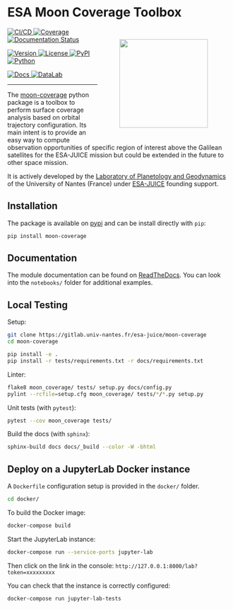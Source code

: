 ESA Moon Coverage Toolbox
=========================

<img src="docs/imgs/logo/moon-coverage.png" align="right" hspace="50" vspace="25" height="200">

[
    ![CI/CD](https://gitlab.univ-nantes.fr/esa-juice/moon-coverage/badges/main/pipeline.svg)
    ![Coverage](https://gitlab.univ-nantes.fr/esa-juice/moon-coverage/badges/main/coverage.svg)
](https://gitlab.univ-nantes.fr/esa-juice/moon-coverage/pipelines/main/latest)
[
    ![Documentation Status](https://readthedocs.org/projects/moon-coverage/badge/?version=stable)
](https://readthedocs.org/projects/moon-coverage/builds/)

[
    ![Version](https://img.shields.io/pypi/v/moon-coverage.svg?label=Lastest%20release&color=lightgrey)
](https://gitlab.univ-nantes.fr/esa-juice/moon-coverage/-/tags)
[
    ![License](https://img.shields.io/pypi/l/moon-coverage.svg?color=lightgrey&label=License)
](https://gitlab.univ-nantes.fr/esa-juice/moon-coverage/-/blob/main/LICENSE.md)
[
    ![PyPI](https://img.shields.io/badge/PyPI-moon--coverage-blue?logo=Python&logoColor=white)
    ![Python](https://img.shields.io/pypi/pyversions/moon-coverage.svg?label=Python&logo=Python&logoColor=white)
](https://pypi.org/project/moon-coverage/)

[
    ![Docs](https://img.shields.io/badge/Docs-moon--coverage.readthedocs.io-blue?&color=orange&logo=Read%20The%20Docs&logoColor=white)
](https://moon-coverage.readthedocs.io)
[
    ![DataLab](https://img.shields.io/badge/Datalab-datalabs.esa.int-blue?&color=orange&logo=Jupyter&logoColor=white)
](https://datalabs.esa.int)

---

The [moon-coverage](https://gitlab.univ-nantes.fr/esa-juice/moon-coverage)
python package is a toolbox to perform
surface coverage analysis based on orbital trajectory configuration.
Its main intent is to provide an easy way to compute observation
opportunities of specific region of interest above the Galilean
satellites for the ESA-JUICE mission but could be extended in the
future to other space mission.

It is actively developed by
the [Laboratory of Planetology and Geodynamics](https://lpg-umr6112.fr/)
of the University of Nantes (France) under
[ESA-JUICE](https://sci.esa.int/web/juice) founding support.


Installation
------------

The package is available on [pypi](https://pypi.org/manage/project/moon-coverage/)
and can be install directly with `pip`:

```bash
pip install moon-coverage
```

Documentation
-------------

The module documentation can be found on [ReadTheDocs](https://moon-coverage.readthedocs.io).
You can look into the `notebooks/` folder for additional examples.

Local Testing
-------------

Setup:
```bash
git clone https://gitlab.univ-nantes.fr/esa-juice/moon-coverage
cd moon-coverage

pip install -e .
pip install -r tests/requirements.txt -r docs/requirements.txt
```

Linter:
```bash
flake8 moon_coverage/ tests/ setup.py docs/config.py
pylint --rcfile=setup.cfg moon_coverage/ tests/*/*.py setup.py
```

Unit tests (with `pytest`):
```bash
pytest --cov moon_coverage tests/
```

Build the docs (with `sphinx`):
```bash
sphinx-build docs docs/_build --color -W -bhtml
```

Deploy on a JupyterLab Docker instance
--------------------------------------

A `Dockerfile` configuration setup is provided in the `docker/` folder.

```bash
cd docker/
```

To build the Docker image:

```bash
docker-compose build
```

Start the JupyterLab instance:

```bash
docker-compose run --service-ports jupyter-lab
```

Then click on the link in the console: `http://127.0.0.1:8000/lab?token=xxxxxxxxx`

You can check that the instance is correctly configured:

```bash
docker-compose run jupyter-lab-tests
```
